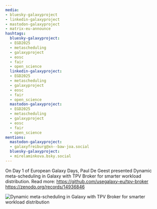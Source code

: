 ```yaml
---
media:
- bluesky-galaxyproject
- linkedin-galaxyproject
- mastodon-galaxyproject
- matrix-eu-announce
hashtags:
  bluesky-galaxyproject:
  - EGD2025
  - metascheduling
  - galaxyproject
  - eosc
  - fair
  - open_science
  linkedin-galaxyproject:
  - EGD2025
  - metascheduling
  - galaxyproject
  - eosc
  - fair
  - open_science
  mastodon-galaxyproject:
  - EGD2025
  - metascheduling
  - galaxyproject
  - eosc
  - fair
  - open_science
mentions:
  mastodon-galaxyproject:
  - galaxyfreiburg@xn--baw-joa.social
  bluesky-galaxyproject:
  - mirelaminkova.bsky.social
---
```


On Day 1 of European Galaxy Days, Paul De Geest presented Dynamic meta-scheduling in Galaxy with TPV Broker for smarter workload distribution.
Read more: https://github.com/usegalaxy-eu/tpv-broker
https://zenodo.org/records/14936846

![Dynamic meta-scheduling in Galaxy with TPV Broker for smarter workload distribution](https://github.com/user-attachments/assets/5cf1417c-95d1-49ad-bd04-d28db5b9d994)